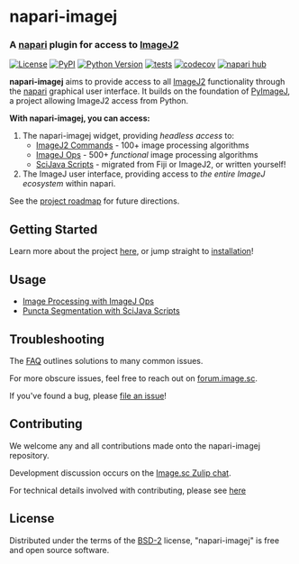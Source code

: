 # napari-imagej

### A [napari] plugin for access to [ImageJ2]

[![License](https://img.shields.io/pypi/l/napari-imagej.svg?color=green)](https://github.com/imagej/napari-imagej/raw/main/LICENSE)
[![PyPI](https://img.shields.io/pypi/v/napari-imagej.svg?color=green)](https://pypi.org/project/napari-imagej)
[![Python Version](https://img.shields.io/pypi/pyversions/napari-imagej.svg?color=green)](https://python.org)
[![tests](https://github.com/imagej/napari-imagej/workflows/tests/badge.svg)](https://github.com/imagej/napari-imagej/actions)
[![codecov](https://codecov.io/gh/imagej/napari-imagej/branch/main/graph/badge.svg)](https://codecov.io/gh/imagej/napari-imagej)
[![napari hub](https://img.shields.io/endpoint?url=https://api.napari-hub.org/shields/napari-imagej)](https://napari-hub.org/plugins/napari-imagej)

**napari-imagej** aims to provide access to all [ImageJ2] functionality through the [napari] graphical user interface. It builds on the foundation of [PyImageJ], a project allowing ImageJ2 access from Python.

**With napari-imagej, you can access:**

1. The napari-imagej widget, providing *headless access* to:
   * [ImageJ2 Commands] - 100+ image processing algorithms
   * [ImageJ Ops] - 500+ *functional* image processing algorithms
   * [SciJava Scripts] - migrated from Fiji or ImageJ2, or written yourself!
2. The ImageJ user interface, providing access to *the entire ImageJ ecosystem* within napari.

See the [project roadmap](https://github.com/orgs/imagej/projects/2) for future directions.

## Getting Started

Learn more about the project [here](https://napari-imagej.readthedocs.io/en/latest/), or jump straight to [installation](https://napari-imagej.readthedocs.io/en/latest/Install.html)!

## Usage

* [Image Processing with ImageJ Ops](https://napari-imagej.readthedocs.io/en/latest/examples/ops.html)
* [Puncta Segmentation with SciJava Scripts](https://napari-imagej.readthedocs.io/en/latest/examples/scripting.html)

## Troubleshooting

The [FAQ](https://napari-imagej.readthedocs.io/en/latest/Troubleshooting.html) outlines solutions to many common issues.

For more obscure issues, feel free to reach out on [forum.image.sc](https://forum.image.sc).

If you've found a bug, please [file an issue]!

## Contributing

We welcome any and all contributions made onto the napari-imagej repository.

Development discussion occurs on the [Image.sc Zulip chat](https://imagesc.zulipchat.com/#narrow/stream/328100-scyjava).

For technical details involved with contributing, please see [here](https://napari-imagej.readthedocs.io/en/latest/Development.html)

## License

Distributed under the terms of the [BSD-2] license,
"napari-imagej" is free and open source software.


[Apache Software License 2.0]: https://www.apache.org/licenses/LICENSE-2.0
[black]: https://github.com/psf/black
[BSD-2]: https://opensource.org/licenses/BSD-2-Clause
[Cookiecutter]: https://github.com/audreyr/cookiecutter
[cookiecutter-napari-plugin]: https://github.com/napari/cookiecutter-napari-plugin
[conda]: https://docs.conda.io/
[conda-forge]: https://conda-forge.org/
[file an issue]: https://github.com/imagej/napari-imagej/issues
[flake8]: https://flake8.pycqa.org/
[GNU GPL v3.0]: https://www.gnu.org/licenses/gpl-3.0.txt
[GNU LGPL v3.0]: https://www.gnu.org/licenses/lgpl-3.0.txt
[ImageJ2]: https://imagej.net/software/imagej2
[ImageJ2 Commands]: https://github.com/imagej/imagej-plugins-commands
[ImageJ Ops]: https://imagej.net/libs/imagej-ops
[install mamba]: https://mamba.readthedocs.io/en/latest/installation.html
[isort]: https://pycqa.github.io/isort/
[mamba]: https://mamba.readthedocs.io/
[MIT]: https://opensource.org/licenses/MIT
[Mozilla Public License 2.0]: https://www.mozilla.org/media/MPL/2.0/index.txt
[napari]: https://github.com/napari/napari
[napari hub]: https://www.napari-hub.org/
[npe2]: https://github.com/napari/npe2
[pip]: https://pypi.org/project/pip/
[pull request]: https://docs.github.com/en/pull-requests/collaborating-with-pull-requests/proposing-changes-to-your-work-with-pull-requests/about-pull-requests
[PyImageJ]: https://github.com/imagej/pyimagej
[PyPI]: https://pypi.org/
[SciJava Scripts]: https://imagej.net/scripting
[tox]: https://tox.readthedocs.io/
